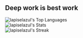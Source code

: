 ## Deep work is best work

![lapiselazul's Top Languages](https://github-readme-stats.vercel.app/api/top-langs/?username=lapiselazul&theme=ayu-mirage&show_icons=true&hide_border=true&layout=compact)<br/>
![lapiselazul's Stats](https://github-readme-stats.vercel.app/api?username=lapiselazul&theme=ayu-mirage&show_icons=true&hide_border=true&count_private=true)<br/>
![lapiselazul's Streak](https://github-readme-streak-stats.herokuapp.com/?user=lapiselazul&theme=ayu-mirage&hide_border=true)<br/>
